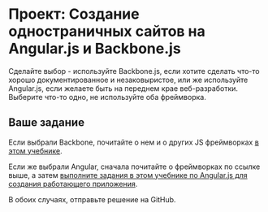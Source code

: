 # Проект: Создание одностраничных сайтов на Angular.js и Backbone.js

Сделайте выбор - используйте Backbone.js, если хотите сделать что-то хорошо документированное и незаковыристое, или же используйте Angular.js, если желаете быть на переднем крае веб-разработки. Выберите что-то одно, не используйте оба фреймворка.

## Ваше задание

Если выбрали Backbone, почитайте о нем и о других JS фреймворках [в этом учебнике](http://backbonetutorials.com/).

Если же выбрали Angular, сначала почитайте о фреймворках по ссылке выше, а затем [выполните задания в этом учебнике по Angular.js для создания работающего приложения](http://docs.angularjs.org/tutorial).

В обоих случаях, отправьте решение на GitHub.
